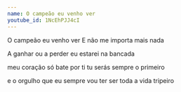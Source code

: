 ```yaml
---
name: O campeão eu venho ver
youtube_id: 1NcEhPJJ4cI
---
```


O campeão eu venho ver
E não me importa mais nada

A ganhar ou a perder
eu estarei na bancada

meu coração só bate por ti
tu serás sempre o primeiro

e o orgulho que eu sempre vou ter
ser toda a vida tripeiro
